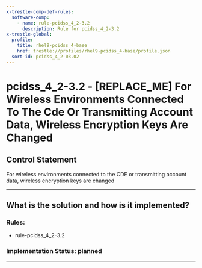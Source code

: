 ```yaml
---
x-trestle-comp-def-rules:
  software-comp:
    - name: rule-pcidss_4_2-3.2
      description: Rule for pcidss_4_2-3.2
x-trestle-global:
  profile:
    title: rhel9-pcidss_4-base
    href: trestle://profiles/rhel9-pcidss_4-base/profile.json
  sort-id: pcidss_4_2-03.02
---
```


# pcidss_4_2-3.2 - \[REPLACE_ME\] For Wireless Environments Connected To The Cde Or Transmitting Account Data, Wireless Encryption Keys Are Changed

## Control Statement

For wireless environments connected to the CDE or transmitting account
data, wireless encryption keys are changed

______________________________________________________________________

## What is the solution and how is it implemented?

<!-- For implementation status enter one of: implemented, partial, planned, alternative, not-applicable -->

<!-- Note that the list of rules under ### Rules: is read-only and changes will not be captured after assembly to JSON -->

<!-- Add control implementation description here for control: pcidss_4_2-3.2 -->

### Rules:

  - rule-pcidss_4_2-3.2

### Implementation Status: planned

______________________________________________________________________
